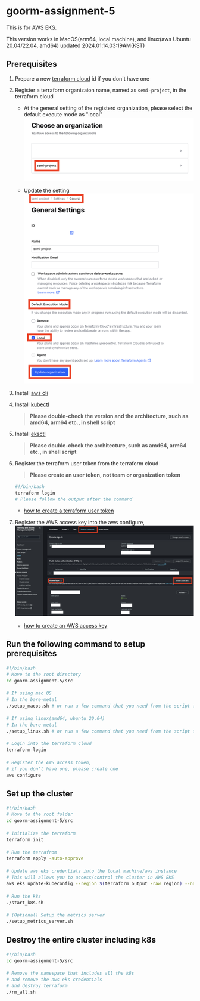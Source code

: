 # goorm-assignment-5

This is for AWS EKS.

This version works in MacOS(arm64, local machine), and linux(aws Ubuntu 20.04/22.04, amd64)
updated 2024.01.14.03:19AM(KST)

## Prerequisites

1. Prepare a new [terraform cloud](https://app.terraform.io/session) id if you don't have one

2. Register a terraform organizaion name, named as `semi-project`, in the terraform cloud
    - At the general setting of the registerd organization, please select the default execute mode as "local"
    ![organization list](/pics/tf-cloud-01.png)

    - Update the setting
    ![default execute mode](/pics/tf-cloud-02.png)

3. Install [aws cli](https://docs.aws.amazon.com/cli/latest/userguide/getting-started-install.html)

4. Install [kubectl](https://docs.aws.amazon.com/eks/latest/userguide/install-kubectl.html)
    > **Please double-check the version and the architecture, such as amd64, arm64 etc., in shell script**

6. Install [eksctl](https://docs.aws.amazon.com/eks/latest/userguide/getting-started-eksctl.html)
    > **Please double-check the architecture, such as amd64, arm64 etc., in shell script**

7. Register the terraform user token from the terraform cloud
    > **Please create an user token, not team or organization token**

    ```bash
    #!/bin/bash
    terraform login
    # Please follow the output after the command
    ```

    - [how to create a terraform user token](https://developer.hashicorp.com/terraform/tutorials/cloud-get-started/cloud-login)

8. Register the AWS access key into the aws configure,
    ![aws access key](/pics/tf-cloud-03.png)
    - [how to create an AWS access key](https://docs.aws.amazon.com/IAM/latest/UserGuide/id_credentials_access-keys.html#Using_CreateAccessKey_CLIAPI)

## Run the following command to setup prerequisites

```bash
#!/bin/bash
# Move to the root directory
cd goorm-assignment-5/src

# If using mac OS
# In the bare-metal
./setup_macos.sh # or run a few command that you need from the script file

# If using linux(amd64, ubuntu 20.04)
# In the bare-metal
./setup_linux.sh # or run a few command that you need from the script file

# Login into the terraform cloud
terraform login

# Register the AWS access token,
# if you don't have one, please create one
aws configure
```

## Set up the cluster

```bash
#!/bin/bash
# Move to the root folder
cd goorm-assignment-5/src

# Initialize the terraform
terraform init

# Run the terrafrom
terraform apply -auto-approve

# Update aws eks credentials into the local machine/aws instance
# This will allows you to access/control the cluster in AWS EKS
aws eks update-kubeconfig --region $(terraform output -raw region) --name $(terraform output -raw cluster_name)

# Run the k8s
./start_k8s.sh

# (Optional) Setup the metrics server
./setup_metrics_server.sh
```

## Destroy the entire cluster including k8s

```bash
#!/bin/bash
cd goorm-assignment-5/src

# Remove the namespace that includes all the k8s
# and remove the aws eks credentials
# and destroy terraform
./rm_all.sh
```
